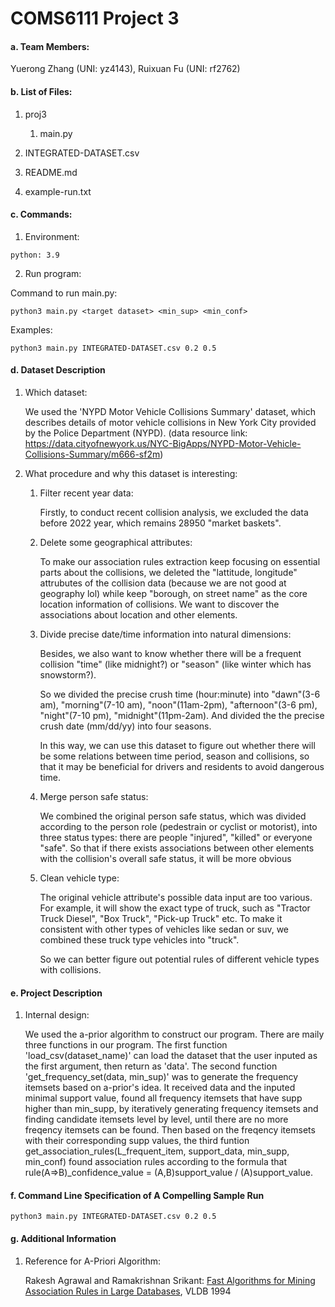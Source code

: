 # COMS6111 Project 3

#### a. Team Members:

Yuerong Zhang (UNI: yz4143), 
Ruixuan Fu (UNI: rf2762) 



#### b. List of Files:

1. proj3

   1. main.py
   
2. INTEGRATED-DATASET.csv

2. README.md

3. example-run.txt

   


#### c. Commands:

1. Environment:

```shell
python: 3.9
```


2. Run program:

Command to run main.py:

```shell
python3 main.py <target dataset> <min_sup> <min_conf>
```

Examples:

```shell
python3 main.py INTEGRATED-DATASET.csv 0.2 0.5
```



#### d. Dataset Description
1. Which dataset:
   
   We used the 'NYPD Motor Vehicle Collisions Summary' dataset, which describes details of motor vehicle collisions in New York City provided by the Police Department (NYPD). (data resource link: https://data.cityofnewyork.us/NYC-BigApps/NYPD-Motor-Vehicle-Collisions-Summary/m666-sf2m)

2. What procedure and why this dataset is interesting:
   1. Filter recent year data: 
   
      Firstly, to conduct recent collision analysis, we excluded the data before 2022 year, which remains 28950 "market baskets". 

   2. Delete some geographical attributes: 
   
      To make our association rules extraction keep focusing on essential parts about the collisions, we deleted the "lattitude, longitude" attrubutes of the collision data (because we are not good at geography lol) while keep "borough, on street name" as the core location information of collisions. We want to discover the associations about location and other elements. 
   
   3. Divide precise date/time information into natural dimensions: 
   
      Besides, we also want to know whether there will be a frequent collision "time" (like midnight?) or "season" (like winter which has snowstorm?). 
      
      So we divided the precise crush time (hour:minute) into "dawn"(3-6 am), "morning"(7-10 am), "noon"(11am-2pm), "afternoon"(3-6 pm), "night"(7-10 pm), "midnight"(11pm-2am). And divided the the precise crush date (mm/dd/yy) into four seasons. 
   
      In this way, we can use this dataset to figure out whether there will be some relations between time period, season and collisions, so that it may be beneficial for drivers and residents to avoid dangerous time.
   
   4. Merge person safe status: 
   
      We combined the original person safe status, which was divided according to the person role (pedestrain or cyclist or motorist), into three status types: there are people "injured", "killed" or everyone "safe". So that if there exists associations between other elements with the collision's overall safe status, it will be more obvious
   
   5. Clean vehicle type: 
   
      The original vehicle attribute's possible data input are too various. For example, it will show the exact type of truck, such as "Tractor Truck Diesel", "Box Truck", "Pick-up Truck" etc. To make it consistent with other types of vehicles like sedan or suv, we combined these truck type vehicles into "truck". 
      
         So we can better figure out potential rules of different vehicle types with collisions.
      
      

#### e. Project Description

1. Internal design:
   
   We used the a-prior algorithm to construct our program. There are maily three functions in our program. The first function 'load_csv(dataset_name)' can load the dataset that the user inputed as the first argument, then return as 'data'. The second function 'get_frequency_set(data, min_sup)' was to generate the frequency itemsets based on a-prior's idea. It received data and the inputed minimal support value, found all frequency itemsets that have supp higher than min_supp, by iteratively generating frequency itemsets and finding candidate itemsets level by level, until there are no more freqency itemsets can be found. Then based on the freqency itemsets with their corresponding supp values, the third funtion get_association_rules(L_frequent_item, support_data, min_supp, min_conf) found association rules according to the formula that rule(A=>B)_confidence_value = (A,B)support_value / (A)support_value. 
   
   

#### f. Command Line Specification of A Compelling Sample Run

```shell
python3 main.py INTEGRATED-DATASET.csv 0.2 0.5
```



#### g. Additional Information

1. Reference for A-Priori Algorithm:

   Rakesh Agrawal and Ramakrishnan Srikant: [Fast Algorithms for Mining Association Rules in Large Databases](http://www.cs.columbia.edu/~gravano/Qual/Papers/agrawal94.pdf), VLDB 1994

   

   

   

